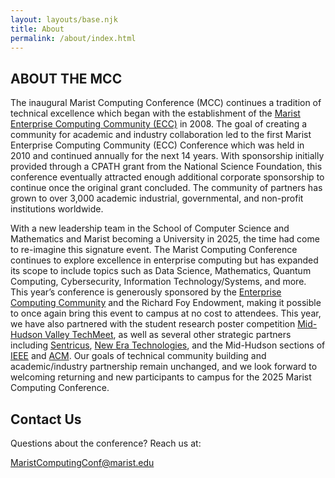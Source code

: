 ```yaml
---
layout: layouts/base.njk
title: About
permalink: /about/index.html
---
```


<h2>ABOUT THE MCC</h2>

<p>
The inaugural Marist Computing Conference (MCC) continues a tradition of technical excellence which began with the establishment of the 
<a href="https://ecc.marist.edu/" target="_blank" rel="noopener noreferrer">Marist Enterprise Computing Community (ECC)</a> in 2008.  
The goal of creating a community for academic and industry collaboration led to the first Marist Enterprise Computing Community (ECC) Conference which was held in 2010 and continued annually for the next 14 years.  
With sponsorship initially provided through a CPATH grant from the National Science Foundation, this conference eventually attracted enough additional corporate sponsorship to continue once the original grant concluded.  
The community of partners has grown to over 3,000 academic industrial, governmental, and non-profit institutions worldwide.
</p>

<p>
With a new leadership team in the School of Computer Science and Mathematics and Marist becoming a University in 2025, the time had come to re-imagine this signature event.  
The Marist Computing Conference continues to explore excellence in enterprise computing but has expanded its scope to include topics such as Data Science, Mathematics, Quantum Computing, Cybersecurity, Information Technology/Systems, and more.  
This year’s conference is generously sponsored by the <a href="https://ecc.marist.edu/" target="_blank" rel="noopener noreferrer">Enterprise Computing Community</a> and the Richard Foy Endowment, making it possible to once again bring this event to campus at no cost to attendees.  
This year, we have also partnered with the student research poster competition 
<a href="https://bit.ly/mhvtm-2025" target="_blank" rel="noopener noreferrer">Mid-Hudson Valley TechMeet</a>, as well as several other strategic partners including 
<a href="https://www.sentricus.com/" target="_blank" rel="noopener noreferrer">Sentricus</a>, 
<a href="https://www.neweratech.com/us/" target="_blank" rel="noopener noreferrer">New Era Technologies</a>, and the Mid-Hudson sections of 
<a href="https://www.ieee.org/" target="_blank" rel="noopener noreferrer">IEEE</a> and 
<a href="https://www.acm.org/" target="_blank" rel="noopener noreferrer">ACM</a>.  
Our goals of technical community building and academic/industry partnership remain unchanged, and we look forward to welcoming returning and new participants to campus for the 2025 Marist Computing Conference.
</p>

<div class="contact-card">
  <h2>Contact Us</h2>
  <p>Questions about the conference? Reach us at:</p>
  <p><a href="{{ links.contact_email }}">MaristComputingConf@marist.edu</a></p>
</div>

